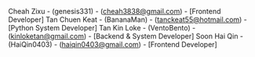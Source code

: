 Cheah Zixu - (genesis331) - (cheah3838@gmail.com) - [Frontend Developer]
Tan Chuen Keat - (BananaMan) - (tanckeat55@hotmail.com) - [Python System Developer]
Tan Kin Loke - (VentoBento) - (kinloketan@gmail.com) - [Backend & System Developer]
Soon Hai Qin - (HaiQin0403) - (haiqin0403@gmail.com) - [Frontend Developer]